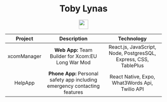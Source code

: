  <div align="center">
  <div>
   <h1> Toby Lynas </h1>
   <a href='https://www.linkedin.com/in/toby-lynas-3123a01ab/'><img src='https://cdn.worldvectorlogo.com/logos/linkedin-icon-2.svg' width='30'> </a>
 </div>

 </div>
 
  | Project     | Description | Technology | 
  |:-----------:|:-------------:| :------------:|
  | xcomManager | **Web App:** Team Builder for Xcom:EU Long War Mod | React.js, JavaScript, Node, PostgresSQL, Express, CSS, TablePlus |
  | HelpApp | **Phone App:** Personal safety app including emergency contacting features | React Native, Expo, What3Words Api, Twilio API |
